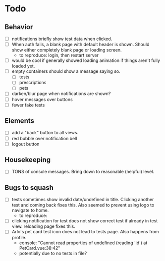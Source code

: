# Todo

## Behavior
- [ ] notifications briefly show test data when clicked.
- [ ] When auth fails, a blank page with default header is shown. Should show either completely blank page or loading screen.
    - to reproduce: login, then restart server
- [ ] would be cool if generally showed loading animation if things aren't fully loaded yet.
- [ ] empty containers should show a message saying so.
    - [ ] tests
    - [ ] prescriptions
    - [ ] pets
- [ ] darken/blur page when notifications are shown?
- [ ] hover messages over buttons
- [ ] fewer fake tests
  
## Elements
- [ ] add a "back" button to all views.
- [ ] red bubble over notification bell
- [ ] logout button

## Housekeeping
- [ ] TONS of console messages. Bring down to reasonable (helpful) level.

## Bugs to squash
- [ ] tests sometimes show invalid date/undefined in title. Clicking another test and coming back fixes this. Also seemed to prevent using logo to navigate to home.
  - to reproduce:
- [ ] clicking notification for test does not show correct test if already in test view. reloading page fixes this.
- [ ] Arlo's pet card test icon does not lead to tests page. Also happens from profile.
  - console: "Cannot read properties of undefined (reading 'id')
  at PetCard.vue:38:42"
  - potentially due to no tests in file?